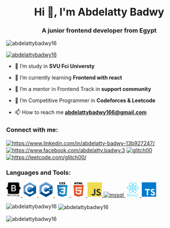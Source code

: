 <h1 align="center">Hi 👋, I'm Abdelatty Badwy</h1>
<h3 align="center">A junior frontend developer from Egypt</h3>

<p align="left"> <img src="https://komarev.com/ghpvc/?username=abdelattybadwy16&label=Profile%20views&color=0e75b6&style=flat" alt="abdelattybadwy16" /> </p>

<p align="left"> <a href="https://github.com/ryo-ma/github-profile-trophy"><img src="https://github-profile-trophy.vercel.app/?username=abdelattybadwy16" alt="abdelattybadwy16" /></a> </p>

- 🔭 I’m study in **SVU Fci Universty**

- 🌱 I’m currently learning **Frontend with react**

- 👯 I’m a mentor in Frontend Track in **support community**

- 🤝 I’m Competitive Programmer in **Codeforces & Leetcode**

- 📫 How to reach me **abdelattybadwy166@gmail.com**

<h3 align="left">Connect with me:</h3>
<p align="left">
<a href="https://linkedin.com/in/https://www.linkedin.com/in/abdelatty-badwy-13b927247/" target="blank"><img align="center" src="https://raw.githubusercontent.com/rahuldkjain/github-profile-readme-generator/master/src/images/icons/Social/linked-in-alt.svg" alt="https://www.linkedin.com/in/abdelatty-badwy-13b927247/" height="30" width="40" /></a>
<a href="https://fb.com/https://www.facebook.com/abdelatty.badwy.3" target="blank"><img align="center" src="https://raw.githubusercontent.com/rahuldkjain/github-profile-readme-generator/master/src/images/icons/Social/facebook.svg" alt="https://www.facebook.com/abdelatty.badwy.3" height="30" width="40" /></a>
<a href="https://codeforces.com/profile/glitch00" target="blank"><img align="center" src="https://raw.githubusercontent.com/rahuldkjain/github-profile-readme-generator/master/src/images/icons/Social/codeforces.svg" alt="glitch00" height="30" width="40" /></a>
<a href="https://www.leetcode.com/https://leetcode.com/glitch00/" target="blank"><img align="center" src="https://raw.githubusercontent.com/rahuldkjain/github-profile-readme-generator/master/src/images/icons/Social/leet-code.svg" alt="https://leetcode.com/glitch00/" height="30" width="40" /></a>
</p>

<h3 align="left">Languages and Tools:</h3>
<p align="left"> <a href="https://getbootstrap.com" target="_blank" rel="noreferrer"> <img src="https://raw.githubusercontent.com/devicons/devicon/master/icons/bootstrap/bootstrap-plain-wordmark.svg" alt="bootstrap" width="40" height="40"/> </a> <a href="https://www.cprogramming.com/" target="_blank" rel="noreferrer"> <img src="https://raw.githubusercontent.com/devicons/devicon/master/icons/c/c-original.svg" alt="c" width="40" height="40"/> </a> <a href="https://www.w3schools.com/cpp/" target="_blank" rel="noreferrer"> <img src="https://raw.githubusercontent.com/devicons/devicon/master/icons/cplusplus/cplusplus-original.svg" alt="cplusplus" width="40" height="40"/> </a> <a href="https://www.w3schools.com/css/" target="_blank" rel="noreferrer"> <img src="https://raw.githubusercontent.com/devicons/devicon/master/icons/css3/css3-original-wordmark.svg" alt="css3" width="40" height="40"/> </a> <a href="https://www.w3.org/html/" target="_blank" rel="noreferrer"> <img src="https://raw.githubusercontent.com/devicons/devicon/master/icons/html5/html5-original-wordmark.svg" alt="html5" width="40" height="40"/> </a> <a href="https://developer.mozilla.org/en-US/docs/Web/JavaScript" target="_blank" rel="noreferrer"> <img src="https://raw.githubusercontent.com/devicons/devicon/master/icons/javascript/javascript-original.svg" alt="javascript" width="40" height="40"/> </a> <a href="https://www.microsoft.com/en-us/sql-server" target="_blank" rel="noreferrer"> <img src="https://www.svgrepo.com/show/303229/microsoft-sql-server-logo.svg" alt="mssql" width="40" height="40"/> </a> <a href="https://reactjs.org/" target="_blank" rel="noreferrer"> <img src="https://raw.githubusercontent.com/devicons/devicon/master/icons/react/react-original-wordmark.svg" alt="react" width="40" height="40"/> </a> <a href="https://www.typescriptlang.org/" target="_blank" rel="noreferrer"> <img src="https://raw.githubusercontent.com/devicons/devicon/master/icons/typescript/typescript-original.svg" alt="typescript" width="40" height="40"/> </a> </p>

<p><img align="left" src="https://github-readme-stats.vercel.app/api/top-langs?username=abdelattybadwy16&show_icons=true&locale=en&layout=compact" alt="abdelattybadwy16" /></p>

<p>&nbsp;<img align="center" src="https://github-readme-stats.vercel.app/api?username=abdelattybadwy16&show_icons=true&locale=en" alt="abdelattybadwy16" /></p>

<p><img align="center" src="https://github-readme-streak-stats.herokuapp.com/?user=abdelattybadwy16&" alt="abdelattybadwy16" /></p>
